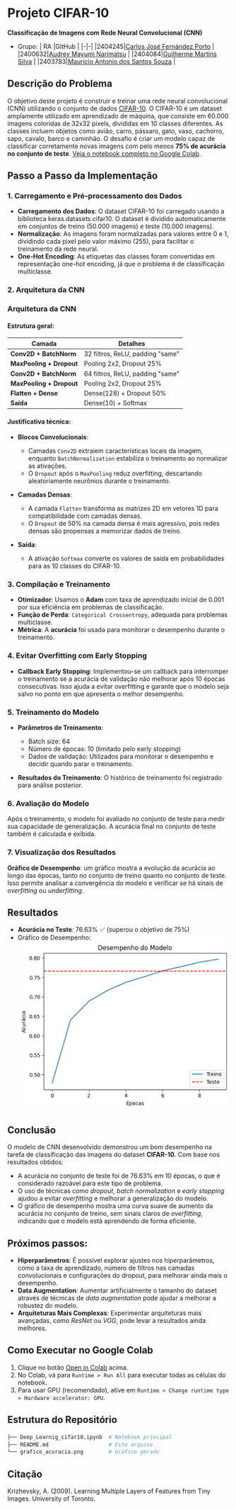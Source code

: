 # Projeto CIFAR-10

**Classificação de Imagens com Rede Neural Convolucional (CNN)**

- Grupo: 
| RA |GitHub | 
|-|-|
|2404245|[Carlos José Fernández Porto](https://github.com/Trasn0/) |
|2400632|[Audrey Mayumi Narimatsu](https://github.com/AudreyNarimatsu/) |
|2404084|[Guilherme Martins Silva](https://github.com/GuilhermeMartinsSilva/) |
|2403783|[Mauricio Antonio dos Santos Souza](https://github.com/MAURICIOASSOUZA/) |


## Descrição do Problema 
O objetivo deste projeto é construir e treinar uma rede neural convolucional (CNN) utilizando o conjunto de dados [CIFAR-10](https://www.cs.toronto.edu/~kriz/cifar.html). O CIFAR-10 é um dataset amplamente utilizado em aprendizado de máquina, que consiste em 60.000 imagens coloridas de 32x32 pixels, divididas em 10 classes diferentes. As classes incluem objetos como avião, carro, pássaro, gato, vaso, cachorro, sapo, cavalo, barco e caminhão. O desafio é criar um modelo capaz de classificar corretamente novas imagens com pelo menos **75% de acurácia no conjunto de teste**. 
[Veja o notebook completo no Google Colab](https://colab.research.google.com/drive/1PHYxb0Eeitfd-x2FncNRGizIIBzi4fVK ). 

## Passo a Passo da Implementação  
### 1. Carregamento e Pré-processamento dos Dados  
- **Carregamento dos Dados**: O dataset CIFAR-10 foi carregado usando a biblioteca keras.datasets.cifar10. O dataset é dividido automaticamente em conjuntos de treino (50.000 imagens) e teste (10.000 imagens).
- **Normalização**: As imagens foram normalizadas para valores entre 0 e 1, dividindo cada pixel pelo valor máximo (255), para facilitar o treinamento da rede neural.
- **One-Hot Encoding**: As etiquetas das classes foram convertidas em representação one-hot encoding, já que o problema é de classificação multiclasse.
     

### 2. Arquitetura da CNN
### Arquitetura da CNN
#### Estrutura geral:
| Camada                | Detalhes                                      |
|-----------------------|-----------------------------------------------|
| **Conv2D + BatchNorm** | 32 filtros, ReLU, padding "same"              |
| **MaxPooling + Dropout** | Pooling 2x2, Dropout 25%                    |
| **Conv2D + BatchNorm** | 64 filtros, ReLU, padding "same"              |
| **MaxPooling + Dropout** | Pooling 2x2, Dropout 25%                    |
| **Flatten + Dense**   | Dense(128) + Dropout 50%                     |
| **Saída**             | Dense(10) + Softmax                          |

#### Justificativa técnica:
- **Blocos Convolucionais**: 
  - Camadas `Conv2D` extraiem características locais da imagem, enquanto `BatchNormalization` estabiliza o treinamento ao normalizar as ativações.
  - O `Dropout` após o `MaxPooling` reduz overfitting, descartando aleatoriamente neurônios durante o treinamento.

- **Camadas Densas**:
  - A camada `Flatten` transforma as matrizes 2D em vetores 1D para compatibilidade com camadas densas.
  - O `Dropout` de 50% na camada densa é mais agressivo, pois redes densas são propensas a memorizar dados de treino.

- **Saída**: 
  - A ativação `Softmax` converte os valores de saída em probabilidades para as 10 classes do CIFAR-10.

### 3. Compilação e Treinamento  
- **Otimizador**: Usamos o **Adam** com taxa de aprendizado inicial de 0.001 por sua eficiência em problemas de classificação.
- **Função de Perda**: `Categorical Crossentropy`, adequada para problemas multiclasse.
- **Métrica**: A **acurácia** foi usada para monitorar o desempenho durante o treinamento.

### 4. Evitar Overfitting com Early Stopping  
- **Callback Early Stopping**: Implementou-se um callback para interromper o treinamento se a acurácia de validação não melhorar após 10 épocas consecutivas. Isso ajuda a evitar overfitting e garante que o modelo seja salvo no ponto em que apresenta o melhor desempenho. 

### 5. Treinamento do Modelo 
- **Parâmetros de Treinamento**:
    - Batch size: 64
    - Número de épocas: 10 (limitado pelo early stopping)
    - Dados de validação: Utilizados para monitorar o desempenho e decidir quando parar o treinamento.
         
- **Resultados do Treinamento**: O histórico de treinamento foi registrado para análise posterior.
     
### 6. Avaliação do Modelo 
Após o treinamento, o modelo foi avaliado no conjunto de teste para medir sua capacidade de generalização.
A acurácia final no conjunto de teste também é calculada e exibida.
     

### 7. Visualização dos Resultados 
**Gráfico de Desempenho**: um gráfico mostra a evolução da acurácia ao longo das épocas, tanto no conjunto de treino quanto no conjunto de teste. Isso permite analisar a convergência do modelo e verificar se há sinais de *overfitting* ou *underfitting*.
          

## Resultados 
   - **Acurácia no Teste**: 76.63% ✅ (superou o objetivo de 75%)
   - Gráfico de Desempenho:
![Acurácia de Treino vs. Teste](grafico_acuracia.png)
    
## Conclusão 
O modelo de CNN desenvolvido demonstrou um bom desempenho na tarefa de classificação das imagens do dataset **CIFAR-10**. Com base nos resultados obtidos: 
   - A acurácia no conjunto de teste foi de 76.63% em 10 épocas, o que é considerado razoável para este tipo de problema.
   - O uso de técnicas como *dropout*, *batch normalization* e *early stopping* ajudou a evitar *overfitting* e melhorar a generalização do modelo.
   - O gráfico de desempenho mostra uma curva suave de aumento da acurácia no conjunto de treino, sem sinais claros de *overfitting*, indicando que o modelo está aprendendo de forma eficiente.
           
## Próximos passos: 
   - **Hiperparâmetros**: É possível explorar ajustes nos hiperparâmetros, como a taxa de aprendizado, número de filtros nas camadas convolucionais e configurações do dropout, para melhorar ainda mais o desempenho.
   - **Data Augmentation**: Aumentar artificialmente o tamanho do dataset através de técnicas de *data augmentation* pode ajudar a melhorar a robustez do modelo.
   - **Arquiteturas Mais Complexas**: Experimentar arquiteturas mais avançadas, como *ResNet* ou *VGG*, pode levar a resultados ainda melhores.
      

## Como Executar no Google Colab
1. Clique no botão [Open in Colab](https://colab.research.google.com/assets/colab-badge.svg ) acima.
2. No Colab, vá para `Runtime > Run All` para executar todas as células do notebook.
3. Para usar GPU (recomendado), ative em `Runtime > Change runtime type > Hardware accelerator: GPU`.

     
## Estrutura do Repositório 
```bash
├── Deep_Learnig_cifar10.ipynb  # Notebook principal
├── README.md                   # Este arquivo
└── grafico_acuracia.png        # Gráfico gerado
```


## Citação
Krizhevsky, A. (2009). Learning Multiple Layers of Features from Tiny Images. University of Toronto.
